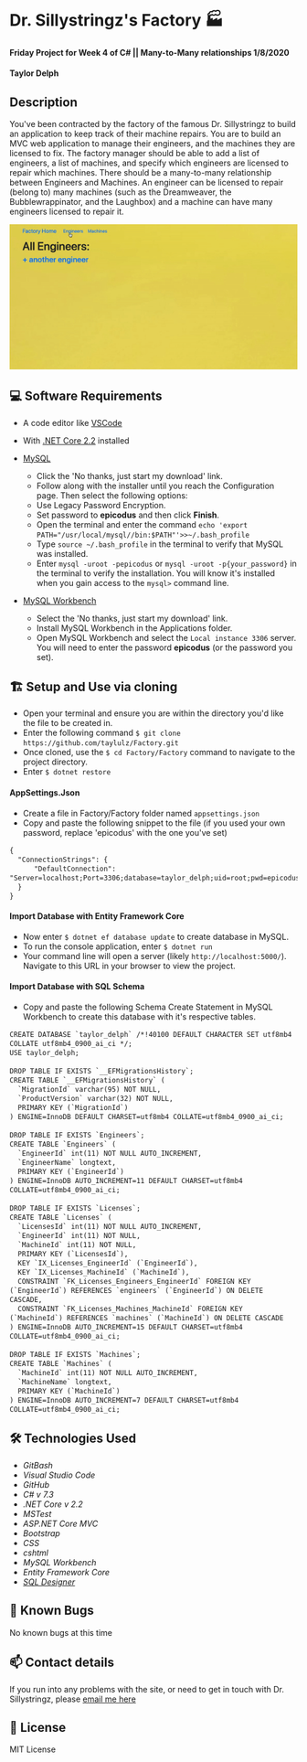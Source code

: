 # Dr. Sillystringz's Factory 🏭

#### Friday Project for Week 4 of C# || Many-to-Many relationships 1/8/2020

#### Taylor Delph

## Description

  You've been contracted by the factory of the famous Dr. Sillystringz to build an application to keep track of their machine repairs. You are to build an MVC web application to manage their engineers, and the machines they are licensed to fix. The factory manager should be able to add a list of engineers, a list of machines, and specify which engineers are licensed to repair which machines. There should be a many-to-many relationship between Engineers and Machines. An engineer can be licensed to repair (belong to) many machines (such as the Dreamweaver, the Bubblewrappinator, and the Laughbox) and a machine can have many engineers licensed to repair it.

![Splash Page](./ReadMeAssets/home.gif)

## 💻  Software Requirements
* A code editor like [VSCode](https://code.visualstudio.com/download)
* With [.NET Core 2.2](https://dotnet.microsoft.com/download/dotnet-core/thank-you/sdk-2.2.106-macos-x64-installer) installed
* [MySQL](https://dev.mysql.com/downloads/file/?id=484914)

  * Click the 'No thanks, just start my download' link.
  * Follow along with the installer until you reach the Configuration page. Then select the following options:
  * Use Legacy Password Encryption.
  * Set password to **epicodus** and then click **Finish**.
  * Open the terminal and enter the command `echo 'export PATH="/usr/local/mysql//bin:$PATH"'>>~/.bash_profile`
  * Type `source ~/.bash_profile` in the terminal to verify that MySQL was installed.
  * Enter `mysql -uroot -pepicodus` or `mysql -uroot -p{your_password}` in the terminal to verify the installation. You will know it's installed when you gain access to the `mysql>` command line.


* [MySQL Workbench](https://dev.mysql.com/downloads/file/?id=484391)
  * Select the 'No thanks, just start my download' link.
  * Install MySQL Workbench in the Applications folder.
  * Open MySQL Workbench and select the `Local instance 3306` server. You will need to enter the password **epicodus** (or the password you set).


## 🏗️  Setup and Use via cloning
* Open your terminal and ensure you are within the directory you'd like the file to be created in.
* Enter the following command `$ git clone https://github.com/taylulz/Factory.git`
* Once cloned, use the `$ cd Factory/Factory` command to navigate to the project directory.
* Enter `$ dotnet restore`


#### AppSettings.Json
* Create a file in Factory/Factory folder named `appsettings.json`
* Copy and paste the following snippet to the file (if you used your own password, replace 'epicodus' with the one you've set)

```
{
  "ConnectionStrings": {
      "DefaultConnection": "Server=localhost;Port=3306;database=taylor_delph;uid=root;pwd=epicodus;"
  }
}
```

#### Import Database with Entity Framework Core
* Now enter `$ dotnet ef database update` to create database in MySQL.
* To run the console application, enter `$ dotnet run`
* Your command line will open a server (likely `http://localhost:5000/`). Navigate to this URL in your browser to view the project.

#### Import Database with SQL Schema
* Copy and paste the following Schema Create Statement in MySQL Workbench to create this database with it's respective tables.
```
CREATE DATABASE `taylor_delph` /*!40100 DEFAULT CHARACTER SET utf8mb4 COLLATE utf8mb4_0900_ai_ci */;
USE taylor_delph;

DROP TABLE IF EXISTS `__EFMigrationsHistory`;
CREATE TABLE `__EFMigrationsHistory` (
  `MigrationId` varchar(95) NOT NULL,
  `ProductVersion` varchar(32) NOT NULL,
  PRIMARY KEY (`MigrationId`)
) ENGINE=InnoDB DEFAULT CHARSET=utf8mb4 COLLATE=utf8mb4_0900_ai_ci;

DROP TABLE IF EXISTS `Engineers`;
CREATE TABLE `Engineers` (
  `EngineerId` int(11) NOT NULL AUTO_INCREMENT,
  `EngineerName` longtext,
  PRIMARY KEY (`EngineerId`)
) ENGINE=InnoDB AUTO_INCREMENT=11 DEFAULT CHARSET=utf8mb4 COLLATE=utf8mb4_0900_ai_ci;

DROP TABLE IF EXISTS `Licenses`;
CREATE TABLE `Licenses` (
  `LicensesId` int(11) NOT NULL AUTO_INCREMENT,
  `EngineerId` int(11) NOT NULL,
  `MachineId` int(11) NOT NULL,
  PRIMARY KEY (`LicensesId`),
  KEY `IX_Licenses_EngineerId` (`EngineerId`),
  KEY `IX_Licenses_MachineId` (`MachineId`),
  CONSTRAINT `FK_Licenses_Engineers_EngineerId` FOREIGN KEY (`EngineerId`) REFERENCES `engineers` (`EngineerId`) ON DELETE CASCADE,
  CONSTRAINT `FK_Licenses_Machines_MachineId` FOREIGN KEY (`MachineId`) REFERENCES `machines` (`MachineId`) ON DELETE CASCADE
) ENGINE=InnoDB AUTO_INCREMENT=15 DEFAULT CHARSET=utf8mb4 COLLATE=utf8mb4_0900_ai_ci;

DROP TABLE IF EXISTS `Machines`;
CREATE TABLE `Machines` (
  `MachineId` int(11) NOT NULL AUTO_INCREMENT,
  `MachineName` longtext,
  PRIMARY KEY (`MachineId`)
) ENGINE=InnoDB AUTO_INCREMENT=7 DEFAULT CHARSET=utf8mb4 COLLATE=utf8mb4_0900_ai_ci;
```

## 🛠️ Technologies Used
* _GitBash_
* _Visual Studio Code_
* _GitHub_
* _C# v 7.3_
* _.NET Core v 2.2_
* _MSTest_
* _ASP.NET Core MVC_
* _Bootstrap_
* _CSS_
* _cshtml_
* _MySQL Workbench_
* _Entity Framework Core_
* _[SQL Designer](https://ondras.zarovi.cz/sql/demo/)_

## 🐞 Known Bugs

No known bugs at this time

## 📫 Contact details

If you run into any problems with the site, or need to get in touch with Dr. Sillystringz, please [email me here](mailto:taylulzcode@gmail.com)

## 📗 License

MIT License